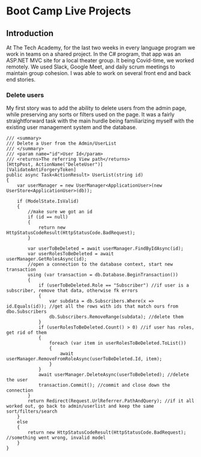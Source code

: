 # Boot Camp Live Projects


## Introduction

At The Tech Academy, for the last two weeks in every language program we work in teams on a shared project. In the C# program, that app was an ASP.NET MVC site for a local theater group. It being Covid-time, we worked remotely. We used Slack, Google Meet, and daily scrum meetings to maintain group cohesion. I was able to work on several front end and back end stories.

### Delete users

My first story was to add the ability to delete users from the admin page, while preserving any sorts or filters used on the page. It was a fairly straightforward task with the main hurdle being familiarizing myself with the existing user management system and the database.

```
/// <summary>
/// Delete a User from the Admin/UserList
/// </summary>
/// <param name="id">User Id</param>
/// <returns>The referring View path</returns>
[HttpPost, ActionName("DeleteUser")]
[ValidateAntiForgeryToken]
public async Task<ActionResult> UserList(string id)
{
	var userManager = new UserManager<ApplicationUser>(new UserStore<ApplicationUser>(db));

	if (ModelState.IsValid)
	{
		//make sure we got an id
		if (id == null)
		{
			return new HttpStatusCodeResult(HttpStatusCode.BadRequest);
		}

		var userToBeDeleted = await userManager.FindByIdAsync(id);
		var userRolesToBeDeleted = await userManager.GetRolesAsync(id);
		//open a connection to the database context, start new transaction
		using (var transaction = db.Database.BeginTransaction()) 
		{
			if (userToBeDeleted.Role == "Subscriber") //if user is a subscriber, remove that data, otherwise fk errors
			{
				var subdata = db.Subscribers.Where(x => id.Equals(id)); //get all the rows with ids that match ours from dbo.Subscribers
				db.Subscribers.RemoveRange(subdata); //delete them
			}
			if (userRolesToBeDeleted.Count() > 0) //if user has roles, get rid of them
			{
				foreach (var item in userRolesToBeDeleted.ToList())
				{
					await userManager.RemoveFromRoleAsync(userToBeDeleted.Id, item);
				}
			}
			await userManager.DeleteAsync(userToBeDeleted); //delete the user
			transaction.Commit(); //commit and close down the connection
		}
		return Redirect(Request.UrlReferrer.PathAndQuery); //if it all worked out, go back to admin/userlist and keep the same sort/filters/search
	}
	else
	{
		return new HttpStatusCodeResult(HttpStatusCode.BadRequest); //something went wrong, invalid model
	}
}
```
